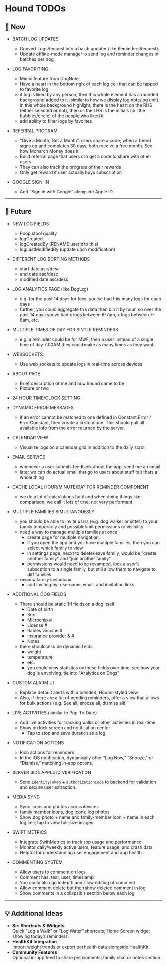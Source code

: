 # Hound TODOs

## 🚀 Now

- BATCH LOG UPDATES
  - Convert LogsRequest into a batch updater (like RemindersRequest).  
  - Update offline-mode manager to send log and reminder changes in batches per dog
  
- LOG FAVORITING
    - Mimic feature from DogNote
    - Have a heart in the bottom right of each log cell that can be tapped to favorite log
    - if log is liked by any person, then this whole element has a rounded background added to it (similar to how we display log note/log unit). in this whole background highlight, there is the heart on the RHS (either selected or not), then on the LHS is the initials (in little bubbles/circle) of the people who liked it
    - add ability to filter logs by favorites
    
- REFERRAL PROGRAM
    - “Give a Month, Get a Month”: users share a code; when a friend signs up and completes 30 days, both receive a free month. See how Monarch Money does it  
    - Build referral page that users can get a code to share with other users
    - They can also track the progress of their rewards
    - Only get reward if user actually buys subscription
    
- GOOGLE SIGN-IN
    - Add “Sign in with Google” alongside Apple ID.

---

## 🎯 Future

- NEW LOG FIELDS
    - Poop stool quality
    - logCreated
    - logCreatedBy (RENAME userId to this)
    - logLastModifiedBy (update upon modification)

- DIFFERENT LOG SORTING METHODS 
    - start date asc/desc
    - end date asc/desc
    - modified date asc/desc
    
- LOG ANALYTICS PAGE (like DogLog)
    - e.g. for the past 14 days for feed, you've had this many logs for each days
    - further, you could aggregate this data then bin it by hour, so over the past 14 days youve had x logs between 6-7am, x logs between 7-8am, etc.

- MULTIPLE TIMES OF DAY FOR SINGLE REMINDERS
    - e.g. a reminder could be for MWF, then a user instead of a single time of day 7:00AM they could make as many times as they want

- WEBSOCKETS
    - Use web sockets to update logs in real-time across devices

- ABOUT PAGE
    - Brief description of me and how hound came to be
    - Picture or two
    
- 24 HOUR TIME/CLOCK SETTING

- DYNAMIC ERROR MESSAGES
    - if an error cannot be matched to one defined in Constant.Error / ErrorConstant, then create a custom one. This should pull all available info from the error returned by the server.

- CALENDAR VIEW
    - Visualize logs on a calendar grid in addition to the daily scroll.
    
- EMAIL SERVICE
    - whenever a user submits feedback about the app, send me an email
    - later we can do actual email that go to users about stuff but thats a whole thing

- CACHE LOCAL HOUR/MINUTE/DAY FOR REMINDER COMPONENT
    - we do a lot of calculations for it and when doing things like comparison, we call it lots of time. not very performant

- MULTIPLE FAMILIES SIMULTANOUESLY
    - you should be able to invite users (e.g. dog walker or sitter) to your family temporarily and possible limit permissions or visibility
    - need a way to manage multiple families at once
        - create page for multiple navigation.
        - if you open the app and you have multiple families, then you can select which family to view
        - in settings page, nexxt to delete/leave family, would be "create another family" and "join another family"
        - permissions would need to be revamped. lock a user's subscption to a single family, but still allow them to navigate to diff families
    - revamp family invitations
        - add inviting by: username, email, and invitation links

- ADDITIONAL DOG FIELDS
    - There should be static 1:1 fields on a dog itself
        - Date of birth  
        - Sex  
        - Microchip #  
        - License #  
        - Rabies vaccine #  
        - Insurance provider & #  
        - Notes  
    - there should also be dynamic fields
        - weight
        - temperature
        - etc.
        - you could view statistics on these fields over time, see how your dog is envolving. tie into "Analytics on Dogs"

- CUSTOM ALARM UI
    - Replace default alerts with a branded, Hound-styled view
    - Also, if there are a lot of pending reminders, offer a view that allows for bulk actions (e.g. See all, snooze all, dismiss all)
    
- LIVE ACTIVITIES (similar to Pup-To-Date)
    - Add live activities for tracking walks or other activities in real-time
    - Show on lock screen and notification center
      - Tap to stop and save duration as a log.

- NOTIFICATION ACTIONS
    - Rich actions for reminders  
    - In the iOS notification, dynamically offer “Log Now,” “Snooze,” or “Dismiss,” matching in-app options.

- SERVER SIDE APPLE ID VERIFICATION
    - Send `identityToken` + `authorizationCode` to backend for validation and secure user extraction.
    
- MEDIA SYNC
    - Sync icons and photos across devices
    - family member icons, dog icons, log photos
    - Show dog photo + name and family-member icon + name in each log cell; tap to view full-size images.

- SWIFT METRICS
    - Integrate SwiftMetrics to track app usage and performance
    - Monitor daily/weekly active users, feature usage, and crash data
    - Helpful for understanding user engagement and app health

- COMMENTING SYSTEM
    - Allow users to comment on logs
    - Comment has: text, user, timestamp
    - You could also go indepth and allow editing of comment 
    - Allow comment delete but then show deleted comment in log
    - Show comments in a collapsible section below each log

---

## 💡 Additional Ideas

- **Siri Shortcuts & Widgets**  
  Quick “Log a Walk” or “Log Water” shortcuts; Home Screen widget showing today’s reminders.  
- **HealthKit Integration**  
  Import weight trends or export pet health data alongside HealthKit.  
- **Community Features**  
  Optional in-app feed to share pet moments; family chat or notes section.
